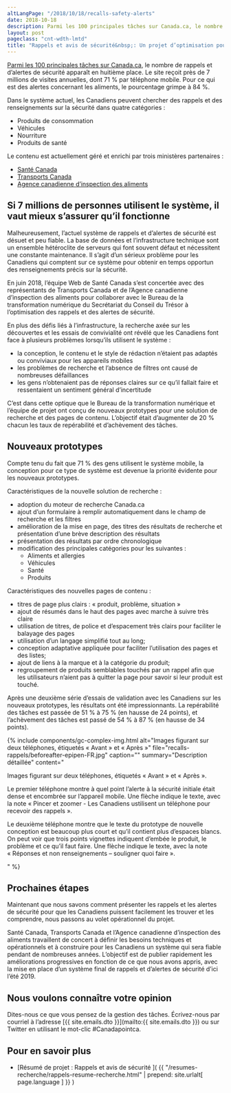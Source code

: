 ```yaml
---
altLangPage: "/2018/10/18/recalls-safety-alerts"
date: 2018-10-18
description: Parmi les 100 principales tâches sur Canada.ca, le nombre de rappels et d’alertes de sécurité apparaît en huitième place. Le site reçoit près de 7 millions de visites annuelles, dont 71&nbsp;% par téléphone mobile. Pour ce qui est des alertes concernant les aliments, le pourcentage grimpe à 84&nbsp;%.
layout: post
pageclass: "cnt-wdth-lmtd"
title: "Rappels et avis de sécurité&nbsp;: Un projet d’optimisation pour mieux protéger les Canadiens"
---
```


[Parmi les 100 principales tâches sur Canada.ca](https://www.canada.ca/fr/gouvernement/a-propos/taches-principales-pour-canada-ca.html), le nombre de rappels et d’alertes de sécurité apparaît en huitième place. Le site reçoit près de 7 millions de visites annuelles, dont 71&nbsp;% par téléphone mobile. Pour ce qui est des alertes concernant les aliments, le pourcentage grimpe à 84&nbsp;%.

Dans le système actuel, les Canadiens peuvent chercher des rappels et des renseignements sur la sécurité dans quatre catégories&nbsp;:

* Produits de consommation
* Véhicules
* Nourriture
* Produits de santé

Le contenu est actuellement géré et enrichi par trois ministères partenaires&nbsp;:

* [Santé Canada](https://www.canada.ca/fr/sante-canada.html)
* [Transports Canada](https://www.tc.gc.ca/fr/transports-canada.html)
* [Agence canadienne d’inspection des aliments](http://www.inspection.gc.ca/fra/1297964599443/1297965645317)


## Si 7 millions de personnes utilisent le système, il vaut mieux s’assurer qu’il fonctionne

Malheureusement, l’actuel système de rappels et d’alertes de sécurité est désuet et peu fiable. La base de données et l’infrastructure technique sont un ensemble hétéroclite de serveurs qui font souvent défaut et nécessitent une constante maintenance. Il s’agit d’un sérieux problème pour les Canadiens qui comptent sur ce système pour obtenir en temps opportun des renseignements précis sur la sécurité.

En juin 2018, l’équipe Web de Santé Canada s’est concertée avec des représentants de Transports Canada et de l’Agence canadienne d’inspection des aliments pour collaborer avec le Bureau de la transformation numérique du Secrétariat du Conseil du Trésor à l’optimisation des rappels et des alertes de sécurité.

En plus des défis liés à l’infrastructure, la recherche axée sur les découvertes et les essais de convivialité ont révélé que les Canadiens font face à plusieurs problèmes lorsqu’ils utilisent le système&nbsp;:

* la conception, le contenu et le style de rédaction n’étaient pas adaptés ou conviviaux pour les appareils mobiles
* les problèmes de recherche et l’absence de filtres ont causé de nombreuses défaillances
* les gens n’obtenaient pas de réponses claires sur ce qu’il fallait faire et ressentaient un sentiment général d’incertitude

C’est dans cette optique que le Bureau de la transformation numérique et l’équipe de projet ont conçu de nouveaux prototypes pour une solution de recherche et des pages de contenu. L’objectif était d’augmenter de 20&nbsp;% chacun les taux de repérabilité et d’achèvement des tâches.


## Nouveaux prototypes

Compte tenu du fait que 71&nbsp;% des gens utilisent le système mobile, la conception pour ce type de système est devenue la priorité évidente pour les nouveaux prototypes.

Caractéristiques de la nouvelle solution de recherche&nbsp;:

* adoption du moteur de recherche Canada.ca
* ajout d’un formulaire à remplir automatiquement dans le champ de recherche et les filtres
* amélioration de la mise en page, des titres des résultats de recherche et présentation d’une brève description des résultats
* présentation des résultats par ordre chronologique
* modification des principales catégories pour les suivantes&nbsp;:
    * Aliments et allergies
    * Véhicules
    * Santé
    * Produits

Caractéristiques des nouvelles pages de contenu&nbsp;:

* titres de page plus clairs&nbsp;: «&nbsp;produit, problème, situation&nbsp;»
* ajout de résumés dans le haut des pages avec marche à suivre très claire
* utilisation de titres, de police et d’espacement très clairs pour faciliter le balayage des pages
* utilisation d’un langage simplifié tout au long;
* conception adaptative appliquée pour faciliter l’utilisation des pages et des listes;
* ajout de liens à la marque et à la catégorie du produit;
* regroupement de produits semblables touchés par un rappel afin que les utilisateurs n’aient pas à quitter la page pour savoir si leur produit est touché.

Après une deuxième série d’essais de validation avec les Canadiens sur les nouveaux prototypes, les résultats ont été impressionnants. La repérabilité des tâches est passée de 51&nbsp;% à 75&nbsp;% (en hausse de 24 points), et l’achèvement des tâches est passé de 54&nbsp;% à 87&nbsp;% (en hausse de 34 points).

{% include components/gc-complex-img.html
   alt="Images figurant sur deux téléphones, étiquetés «&nbsp;Avant&nbsp;» et «&nbsp;Après&nbsp;»"
   file="recalls-rappels/beforeafter-epipen-FR.jpg"
   caption=""
   summary="Description détaillée"
   content="<p>Images figurant sur deux téléphones, étiquetés «&nbsp;Avant&nbsp;» et «&nbsp;Après&nbsp;».</p>
   <p>Le premier téléphone montre à quel point l’alerte à la sécurité initiale était dense et encombrée sur l’appareil mobile. Une flèche indique le texte, avec la note «&nbsp;Pincer et zoomer - Les Canadiens ustilisent un téléphone pour recevoir des rappels&nbsp;».</p>
   <p>Le deuxième téléphone montre que le texte du prototype de nouvelle conception est beaucoup plus court et qu’il contient plus d’espaces blancs. On peut voir que trois points vignettes indiquent d’embée le produit, le problème et ce qu’il faut faire. Une flèche indique le texte, avec la note «&nbsp;Réponses et non renseignements – souligner quoi faire&nbsp;».</p>"
%}

## Prochaines étapes

Maintenant que nous savons comment présenter les rappels et les alertes de sécurité pour que les Canadiens puissent facilement les trouver et les comprendre, nous passons au volet opérationnel du projet.

Santé Canada, Transports Canada et l’Agence canadienne d’inspection des aliments travaillent de concert à définir les besoins techniques et opérationnels et à construire pour les Canadiens un système qui sera fiable pendant de nombreuses années. L’objectif est de publier rapidement les améliorations progressives en fonction de ce que nous avons appris, avec la mise en place d’un système final de rappels et d’alertes de sécurité d’ici l’été 2019.


## Nous voulons connaître votre opinion
Dites-nous ce que vous pensez de la gestion des tâches. Écrivez-nous par courriel à l’adresse [{{ site.emails.dto }}](mailto:{{ site.emails.dto }}) ou sur Twitter en utilisant le mot-clic #Canadapointca.

## Pour en savoir plus

* [Résumé de projet&nbsp;: Rappels et avis de sécurité ]( {{ "/resumes-recherche/rappels-resume-recherche.html" | prepend: site.urlalt[ page.language ] }} )

